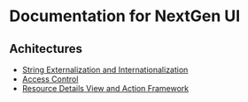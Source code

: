 # Documentation for NextGen UI

## Achitectures

- [String Externalization and Internationalization](./architectures/Strings.md)
- [Access Control](./architectures/AccessControl.md)
- [Resource Details View and Action Framework](./architectures/ResourceDetailViewAndAction.md)
